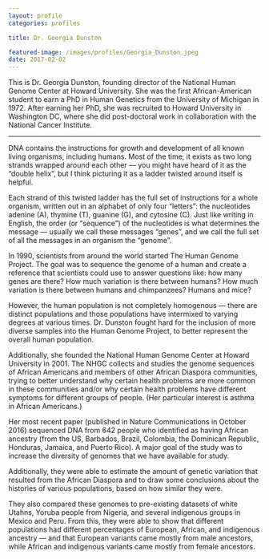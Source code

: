 ```yaml
---
layout: profile
categories: profiles

title: Dr. Georgia Dunston

featured-image: /images/profiles/Georgia_Dunston.jpeg
date: 2017-02-02
---
```


This is Dr. Georgia Dunston, founding director of the National Human Genome Center at Howard University. She was the first African-American student to earn a PhD in Human Genetics from the University of Michigan in 1972. After earning her PhD, she was recruited to Howard University in Washington DC, where she did post-doctoral work in collaboration with the National Cancer Institute.

<hr>

DNA contains the instructions for growth and development of all known living organisms, including humans. Most of the time, it exists as two long strands wrapped around each other — you might have heard of it as the “double helix”, but I think picturing it as a ladder twisted around itself is helpful.

Each strand of this twisted ladder has the full set of instructions for a whole organism, written out in an alphabet of only four “letters”: the nucleotides adenine (A), thymine (T), guanine (G), and cytosine (C). Just like writing in English, the order (or “sequence”) of the nucleotides is what determines the message — usually we call these messages “genes”, and we call the full set of all the messages in an organism the “genome”.

In 1990, scientists from around the world started The Human Genome Project. The goal was to sequence the genome of a human and create a reference that scientists could use to answer questions like: how many genes are there? How much variation is there between humans? How much variation is there between humans and chimpanzees? Humans and mice?

However, the human population is not completely homogenous — there are distinct populations and those populations have intermixed to varying degrees at various times. Dr. Dunston fought hard for the inclusion of more diverse samples into the Human Genome Project, to better represent the overall human population.

Additionally, she founded the National Human Genome Center at Howard University in 2001. The NHGC collects and studies the genome sequences of African Americans and members of other African Diaspora communities, trying to better understand why certain health problems are more common in these communities and/or why certain health problems have different symptoms for different groups of people. (Her particular interest is asthma in African Americans.)

Her most recent paper (published in Nature Communications in October 2016) sequenced DNA from 642 people who identified as having African ancestry (from the US, Barbados, Brazil, Colombia, the Dominican Republic, Honduras, Jamaica, and Puerto Rico). A major goal of the study was to increase the diversity of genomes that we have available for study.

Additionally, they were able to estimate the amount of genetic variation that resulted from the African Diaspora and to draw some conclusions about the histories of various populations, based on how similar they were.

They also compared these genomes to pre-existing datasets of white Utahns, Yoruba people from Nigeria, and several indigenous groups in Mexico and Peru. From this, they were able to show that different populations had different percentages of European, African, and indigenous ancestry — and that European variants came mostly from male ancestors, while African and indigenous variants came mostly from female ancestors.
